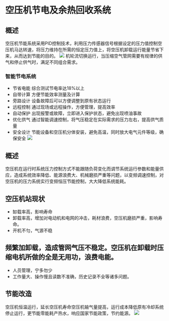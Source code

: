 # 空压机节电及余热回收系统
## 概述
空压机节能系统采用PID控制技术，利用压力传感器信号根据设定的压力值控制空压机马达转速，将压力维持在所需的恒定压力值上，将空压机卸载运行能量节省下来，从而达到节能的目的。
![  ](./img/system/090949.jpg)
机轮流切换运行，当压缩空气管网需要有规律的供气和停止供气时，满足不同组合需求。
### 智能节电系统
- 节省电能	综合测试节电率达18%以上
- 自带计算	方便节能效率测量及计算
- 旁路设计	设备故障后可以方便调整到原有状态运行
- 远程控制	通过现场或远程操作，方便管理，提高效率
- 自动保护	出现报警或故障，立即进入保护状态，避免出现喷油事故 
- 优化供气	通过智能调速控制，将气压稳定在实际需求的压力左右，提高供气质量
- 安全设计	节能设备和空压机分体安装，避免高温，同时放大电气元件等级，确保安全
![  ](./img/system/090826.jpg)
## 概述
空压机在运行时系统压力控制方式不能跟随负荷变化而调节系统运行参数和能量供应，造成系统效率降低、能源浪费大、机械磨损严重等问题，以变频调速控制，对空压机的压力系统实行变频恒压节能控制，大大降低系统能耗。
## 空压机站现状
- 缷载率高，影响寿命
- 卸载率高，增加对电动机和电网的冲击，耗材浪费，空压机磨损严重，影响寿命。
- 开机不匀，气源不稳
## 频繁加卸载，造成管网气压不稳定。空压机在卸载时压缩电机所做的全是无用功，浪费电能。
- 人员管理，宁多勿少
- 工作量大、操作慢且读数不准确，历史记录不全等诸多问题。
## 节能改造
空压机恒温运行，延长空压机寿命空压机输气量提高，运行成本降低原有冷却系统停止运行，更节能零能耗产热水，响应国家节能政策，节约能源。
![  ](./img/system/090905.jpg)